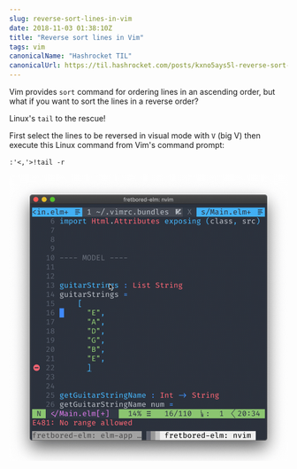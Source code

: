 ```yaml
---
slug: reverse-sort-lines-in-vim
date: 2018-11-03 01:38:10Z
title: "Reverse sort lines in Vim"
tags: vim
canonicalName: "Hashrocket TIL"
canonicalUrl: https://til.hashrocket.com/posts/kxno5ays5l-reverse-sort-lines-in-vim
---
```



Vim provides `sort` command for ordering lines in an ascending order, but what if you want to sort the lines in a reverse order?

Linux's `tail` to the rescue!

First select the lines to be reversed in visual mode with `V` (big V) then execute this Linux command from Vim's command prompt:

```
:'<,'>!tail -r
```

![demo](140zFZP.gif)

